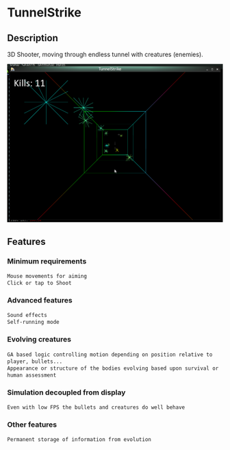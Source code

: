 # TunnelStrike

## Description

3D Shooter, moving through endless tunnel with creatures (enemies).

![Screenshot](https://github.com/deniskropp/TunnelStrike/raw/main/screenshots/TunnelStrike1.png)

## Features

### Minimum requirements
    Mouse movements for aiming
    Click or tap to Shoot

### Advanced features
    Sound effects
    Self-running mode

### Evolving creatures

    GA based logic controlling motion depending on position relative to player, bullets...
    Appearance or structure of the bodies evolving based upon survival or human assessment

### Simulation decoupled from display

    Even with low FPS the bullets and creatures do well behave

### Other features

    Permanent storage of information from evolution
